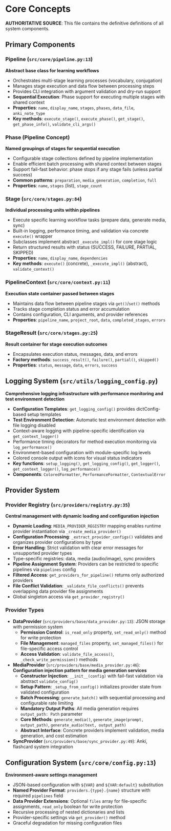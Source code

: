 # Core Concepts

**AUTHORITATIVE SOURCE**: This file contains the definitive definitions of all system components.

## Primary Components

### Pipeline (`src/core/pipeline.py:13`)
**Abstract base class for learning workflows**
- Orchestrates multi-stage learning processes (vocabulary, conjugation)
- Manages stage execution and data flow between processing steps
- Provides CLI integration with argument validation and dry-run support
- **Sequential Execution**: Phase support for executing multiple stages with shared context
- **Properties**: `name`, `display_name`, `stages`, `phases`, `data_file`, `anki_note_type`
- **Key methods**: `execute_stage()`, `execute_phase()`, `get_stage()`, `get_phase_info()`, `validate_cli_args()`

### Phase (Pipeline Concept)
**Named groupings of stages for sequential execution**
- Configurable stage collections defined by pipeline implementation
- Enable efficient batch processing with shared context between stages
- Support fail-fast behavior: phase stops if any stage fails (unless partial success)
- **Common patterns**: `preparation`, `media_generation`, `completion`, `full`
- **Properties**: `name`, `stages` (list), `stage_count`

### Stage (`src/core/stages.py:84`)
**Individual processing units within pipelines**
- Execute specific learning workflow tasks (prepare data, generate media, sync)
- Built-in logging, performance timing, and validation via concrete `execute()` wrapper
- Subclasses implement abstract `_execute_impl()` for core stage logic
- Return structured results with status (SUCCESS, FAILURE, PARTIAL, SKIPPED)
- **Properties**: `name`, `display_name`, `dependencies`
- **Key methods**: `execute()` (concrete), `_execute_impl()` (abstract), `validate_context()`

### PipelineContext (`src/core/context.py:11`)
**Execution state container passed between stages**
- Maintains data flow between pipeline stages via `get()`/`set()` methods
- Tracks stage completion status and error accumulation
- Contains configuration, CLI arguments, and provider references
- **Properties**: `pipeline_name`, `project_root`, `data`, `completed_stages`, `errors`

### StageResult (`src/core/stages.py:25`)
**Result container for stage execution outcomes**
- Encapsulates execution status, messages, data, and errors
- **Factory methods**: `success_result()`, `failure()`, `partial()`, `skipped()`
- **Properties**: `status`, `message`, `data`, `errors`, `success`

## Logging System (`src/utils/logging_config.py`)
**Comprehensive logging infrastructure with performance monitoring and test environment detection**
- **Configuration Templates**: `get_logging_config()` provides dictConfig-based setup templates
- **Test Environment Detection**: Automatic test environment detection with file logging disabled
- Context-aware logging with pipeline-specific identification via `get_context_logger()`
- Performance timing decorators for method execution monitoring via `log_performance()`
- Environment-based configuration with module-specific log levels
- Colored console output with icons for visual status indicators
- **Key functions**: `setup_logging()`, `get_logging_config()`, `get_logger()`, `get_context_logger()`, `log_performance()`
- **Components**: `ColoredFormatter`, `PerformanceFormatter`, `ContextualError`

## Provider System

### Provider Registry (`src/providers/registry.py:35`)
**Central management with dynamic loading and configuration injection**
- **Dynamic Loading**: `MEDIA_PROVIDER_REGISTRY` mapping enables runtime provider instantiation via `_create_media_provider()`
- **Configuration Processing**: `_extract_provider_configs()` validates and organizes provider configurations by type
- **Error Handling**: Strict validation with clear error messages for unsupported provider types
- Type-specific registries: data, media (audio/image), sync providers
- **Pipeline Assignment System**: Providers can be restricted to specific pipelines via `pipelines` config
- **Filtered Access**: `get_providers_for_pipeline()` returns only authorized providers
- **File Conflict Validation**: `_validate_file_conflicts()` prevents overlapping data provider file assignments
- Global singleton access via `get_provider_registry()`

### Provider Types
- **DataProvider** (`src/providers/base/data_provider.py:13`): JSON storage with permission system
  - **Permission Control**: `is_read_only` property, `set_read_only()` method for write protection
  - **File Management**: `managed_files` property, `set_managed_files()` for file-specific access control
  - **Access Validation**: `validate_file_access()`, `_check_write_permission()` methods
- **MediaProvider** (`src/providers/base/media_provider.py:46`): **Configuration injection pattern for media generation services**
  - **Constructor Injection**: `__init__(config)` with fail-fast validation via abstract `validate_config()`
  - **Setup Pattern**: `_setup_from_config()` initializes provider state from validated configuration
  - **Batch Processing**: `generate_batch()` with sequential processing and configurable rate limiting
  - **Mandatory Output Paths**: All media generation requires `output_path: Path` parameter
  - **Core Methods**: `generate_media()`, `generate_image(prompt, output_path)`, `generate_audio(text, output_path)`
  - **Abstract Interface**: Concrete providers implement validation, media generation, and cost estimation
- **SyncProvider** (`src/providers/base/sync_provider.py:49`): Anki, flashcard system integration

## Configuration System (`src/core/config.py:13`)
**Environment-aware settings management**
- JSON-based configuration with `${VAR}` and `${VAR:default}` substitution
- **Named Provider Format**: `providers.{type}.{name}` structure with required `pipelines` field
- **Data Provider Extensions**: Optional `files` array for file-specific assignments, `read_only` boolean for write protection
- Recursive processing of nested dictionaries and lists
- Provider-specific settings via `get_provider()` method
- Graceful degradation for missing configuration files
